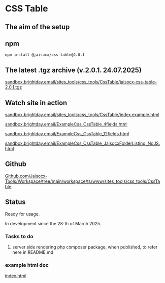 # CSS Table

## The aim of the setup


## npm

```
npm install @jaisocx/css-table@2.0.1
```




## The latest .tgz archive (v.2.0.1. 24.07.2025)

[sandbox.brightday.email/sites_tools/css_tools/CssTable/jaisocx-css-table-2.0.1.tgz](https://sandbox.brightday.email/sites_tools/css_tools/CssTable/jaisocx-css-table-2.0.1.tgz)



## Watch site in action

[sandbox.brightday.email/sites_tools/css_tools/CssTable/index.example.html](https://sandbox.brightday.email/sites_tools/css_tools/CssTable/index.example.html)

[sandbox.brightday.email/ExampleCss_CssTable_4fields.html](https://sandbox.brightday.email/ExampleCss_CssTable_4fields.html)

[sandbox.brightday.email/ExampleCss_CssTable_12fields.html](https://sandbox.brightday.email/ExampleCss_CssTable_12fields.html)

[sandbox.brightday.email/ExampleCss_CssTable_JaisocxFolderListing_NoJS.html](https://sandbox.brightday.email/ExampleCss_CssTable_JaisocxFolderListing_NoJS.html)




## Github

[Github.com/Jaisocx-Tools/Workspace/tree/main/workspace/ts/www/sites_tools/css_tools/CssTable](https://github.com/Jaisocx-Tools/Workspace/tree/main/workspace/ts/www/sites_tools/css_tools/CssTable)


## Status
Ready for usage.

In development since the 28-th of March 2025.




### Tasks to do

1. server side rendering php composer package, when published, to refer here in README.md




### example html doc

[index.html](./index.html)



